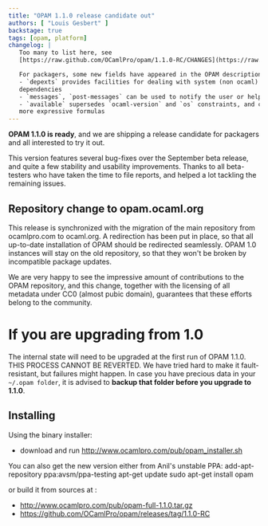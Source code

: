 ```yaml
---
title: "OPAM 1.1.0 release candidate out"
authors: [ "Louis Gesbert" ]
backstage: true
tags: [opam, platform]
changelog: |
   Too many to list here, see
   [https://raw.github.com/OCamlPro/opam/1.1.0-RC/CHANGES](https://raw.github.com/OCamlPro/opam/1.1.0-RC/CHANGES)

   For packagers, some new fields have appeared in the OPAM description format:
   - `depexts` provides facilities for dealing with system (non ocaml) 
   dependencies
   - `messages`, `post-messages` can be used to notify the user or help her troubleshoot at package installation.
   - `available` supersedes `ocaml-version` and `os` constraints, and can contain
   more expressive formulas
---
```


**OPAM 1.1.0 is ready**, and we are shipping a release candidate for
packagers and all interested to try it out.

This version features several bug-fixes over the September beta release, and
quite a few stability and usability improvements. Thanks to all beta-testers 
who have taken the time to file reports, and helped a lot tackling the 
remaining issues.

## Repository change to opam.ocaml.org

This release is synchronized with the migration of the main repository from 
ocamlpro.com to ocaml.org. A redirection has been put in place, so that all 
up-to-date installation of OPAM should be redirected seamlessly.
OPAM 1.0 instances will stay on the old repository, so that they won't be 
broken by incompatible package updates.

We are very happy to see the impressive amount of contributions to the OPAM 
repository, and this change, together with the licensing of all metadata under 
CC0 (almost pubic domain), guarantees that these efforts belong to the 
community.

# If you are upgrading from 1.0

The internal state will need to be upgraded at the first run of OPAM 1.1.0.
THIS PROCESS CANNOT BE REVERTED. We have tried hard to make it fault-
resistant, but failures might happen. In case you have precious data in your 
`~/.opam folder`, it is advised to **backup that folder before you upgrade to 1.1.0**.

## Installing

Using the binary installer:
- download and run http://www.ocamlpro.com/pub/opam_installer.sh

You can also get the new version either from Anil's unstable PPA:
   add-apt-repository ppa:avsm/ppa-testing
   apt-get update
   sudo apt-get install opam

or build it from sources at :
- http://www.ocamlpro.com/pub/opam-full-1.1.0.tar.gz
- https://github.com/OCamlPro/opam/releases/tag/1.1.0-RC
